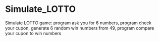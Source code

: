# Simulate_LOTTO
Simulate LOTTO game: program ask you for 6 numbers, program check your cupon, generate 6 random win numbers from 49, program compare your cupon to win numbers	
